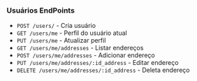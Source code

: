 ### Usuários EndPoints
- `POST /users/` - Cria usuário
- `GET /users/me` - Perfil do usuário atual
- `PUT /users/me` - Atualizar perfil
- `GET /users/me/addresses` - Listar endereços
- `POST /users/me/addresses` - Adicionar endereço
- `PUT /users/me/addresses/:id_address` - Editar endereço
- `DELETE /users/me/addresses/:id_address` - Deleta endereço
